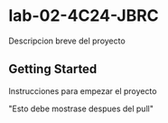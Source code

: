 # lab-02-4C24-JBRC

Descripcion breve del proyecto

## Getting Started

Instrucciones para empezar el proyecto

"Esto debe mostrase despues del pull"
